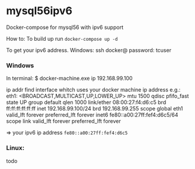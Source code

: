 # mysql56ipv6
Docker-compose for mysql56 with ipv6 support

How to:
To build up run
`docker-compose up -d`

To get your ipv6 address.
Windows:
ssh docker@<docker-machine-ip-address>
password: tcuser

### Windows 
In terminal:
$ docker-machine.exe ip
192.168.99.100



ip addr
find interface whitch uses your docker machine ip address
e.g.: 
 eth1: <BROADCAST,MULTICAST,UP,LOWER_UP> mtu 1500 qdisc pfifo_fast state UP group default qlen 1000
    link/ether 08:00:27:f4:d6:c5 brd ff:ff:ff:ff:ff:ff
    inet 192.168.99.100/24 brd 192.168.99.255 scope global eth1
       valid_lft forever preferred_lft forever
    inet6 fe80::a00:27ff:fef4:d6c5/64 scope link
       valid_lft forever preferred_lft forever
	   
	   
=> your ipv6 ip address `fe80::a00:27ff:fef4:d6c5`


### Linux:
todo